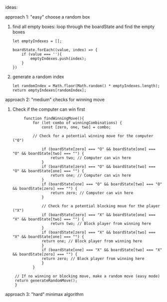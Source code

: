 ideas:

approach 1: "easy" choose a random box

1.  find all empty boxes: loop through the boardState and find the empty boxes

        let emptyIndexes = [];

        boardState.forEach((value, index) => {
            if (value === ''){
                emptyIndexes.push(index);
            }
        })

2.  generate a random index

        let randomIndex = Math.floor(Math.random() * emptyIndexes.length);
        return emptyIndexes[randomIndex];


approach 2: "medium" checks for winning move

1. Check if the computer can win first

            function findWinningMove(){
                for (let combo of winningCombinations) {
                    const [zero, one, two] = combo;

                // Check for a potential winning move for the computer ("O")

                    if (boardState[zero] === "O" && boardState[one] === "O" && boardState[two] === "") {
                        return two; // Computer can win here
                    }
                    if (boardState[zero] === "O" && boardState[two] === "O" && boardState[one] === "") {
                        return one; // Computer can win here
                    }
                    if (boardState[one] === "O" && boardState[two] === "O" && boardState[zero] === "") {
                        return zero; // Computer can win here
                    }

                    // Check for a potential blocking move for the player ("X")
                    if (boardState[zero] === "X" && boardState[one] === "X" && boardState[two] === "") {
                        return two; // Block player from winning here
                    }
                    if (boardState[zero] === "X" && boardState[two] === "X" && boardState[one] === "") {
                    return one; // Block player from winning here
                    }
                    if (boardState[one] === "X" && boardState[two] === "X" && boardState[zero] === "") {
                    return zero; // Block player from winning here
                    }
                }

        // If no winning or blocking move, make a random move (easy mode)
        return generateRandomMove();
        }

approach 3: "hard" minimax algorithm 